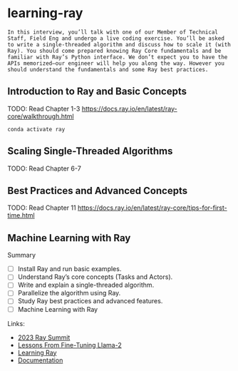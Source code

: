 # learning-ray

```
In this interview, you’ll talk with one of our Member of Technical Staff, Field Eng and undergo a live coding exercise. You’ll be asked to write a single-threaded algorithm and discuss how to scale it (with Ray). You should come prepared knowing Ray Core fundamentals and be familiar with Ray’s Python interface. We don’t expect you to have the APIs memorized–our engineer will help you along the way. However you should understand the fundamentals and some Ray best practices.
```

## Introduction to Ray and Basic Concepts
TODO: Read Chapter 1-3
https://docs.ray.io/en/latest/ray-core/walkthrough.html

```
conda activate ray
```

## Scaling Single-Threaded Algorithms
TODO: Read Chapter 6-7


## Best Practices and Advanced Concepts
TODO: Read Chapter 11
https://docs.ray.io/en/latest/ray-core/tips-for-first-time.html

## Machine Learning with Ray


Summary
- [ ] Install Ray and run basic examples.
- [ ] Understand Ray’s core concepts (Tasks and Actors).
- [ ] Write and explain a single-threaded algorithm.
- [ ] Parallelize the algorithm using Ray.
- [ ] Study Ray best practices and advanced features.
- [ ] Machine Learning with Ray

Links:
- [2023 Ray Summit](https://www.youtube.com/watch?v=ijuTaOEySVA&list=PLzTswPQNepXm75Gw3wgrQTtpSYQAwQHpM)
- [Lessons From Fine-Tuning Llama-2](https://www.youtube.com/watch?v=_OIq-9dKkbI)
- [Learning Ray](https://github.com/krishnakalyan3/learning-ray/blob/main/learning-ray.pdf)
- [Documentation](https://docs.ray.io/en/latest/)
